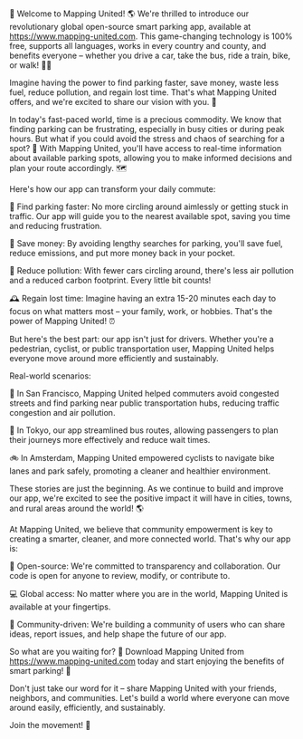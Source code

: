 🎉 Welcome to Mapping United! 🌎 We're thrilled to introduce our revolutionary global open-source smart parking app, available at https://www.mapping-united.com. This game-changing technology is 100% free, supports all languages, works in every country and county, and benefits everyone – whether you drive a car, take the bus, ride a train, bike, or walk! 🚶‍♀️

Imagine having the power to find parking faster, save money, waste less fuel, reduce pollution, and regain lost time. That's what Mapping United offers, and we're excited to share our vision with you. 🌈

In today's fast-paced world, time is a precious commodity. We know that finding parking can be frustrating, especially in busy cities or during peak hours. But what if you could avoid the stress and chaos of searching for a spot? 💪 With Mapping United, you'll have access to real-time information about available parking spots, allowing you to make informed decisions and plan your route accordingly. 🗺️

Here's how our app can transform your daily commute:

🚗 Find parking faster: No more circling around aimlessly or getting stuck in traffic. Our app will guide you to the nearest available spot, saving you time and reducing frustration.

💸 Save money: By avoiding lengthy searches for parking, you'll save fuel, reduce emissions, and put more money back in your pocket.

🌿 Reduce pollution: With fewer cars circling around, there's less air pollution and a reduced carbon footprint. Every little bit counts!

🕰️ Regain lost time: Imagine having an extra 15-20 minutes each day to focus on what matters most – your family, work, or hobbies. That's the power of Mapping United! ⏰

But here's the best part: our app isn't just for drivers. Whether you're a pedestrian, cyclist, or public transportation user, Mapping United helps everyone move around more efficiently and sustainably.

Real-world scenarios:

🌃 In San Francisco, Mapping United helped commuters avoid congested streets and find parking near public transportation hubs, reducing traffic congestion and air pollution.

🚌 In Tokyo, our app streamlined bus routes, allowing passengers to plan their journeys more effectively and reduce wait times.

🚲 In Amsterdam, Mapping United empowered cyclists to navigate bike lanes and park safely, promoting a cleaner and healthier environment.

These stories are just the beginning. As we continue to build and improve our app, we're excited to see the positive impact it will have in cities, towns, and rural areas around the world! 🌎

At Mapping United, we believe that community empowerment is key to creating a smarter, cleaner, and more connected world. That's why our app is:

🌟 Open-source: We're committed to transparency and collaboration. Our code is open for anyone to review, modify, or contribute to.

💻 Global access: No matter where you are in the world, Mapping United is available at your fingertips.

👫 Community-driven: We're building a community of users who can share ideas, report issues, and help shape the future of our app.

So what are you waiting for? 🎉 Download Mapping United from https://www.mapping-united.com today and start enjoying the benefits of smart parking! 👀

Don't just take our word for it – share Mapping United with your friends, neighbors, and communities. Let's build a world where everyone can move around easily, efficiently, and sustainably.

Join the movement! 🌟